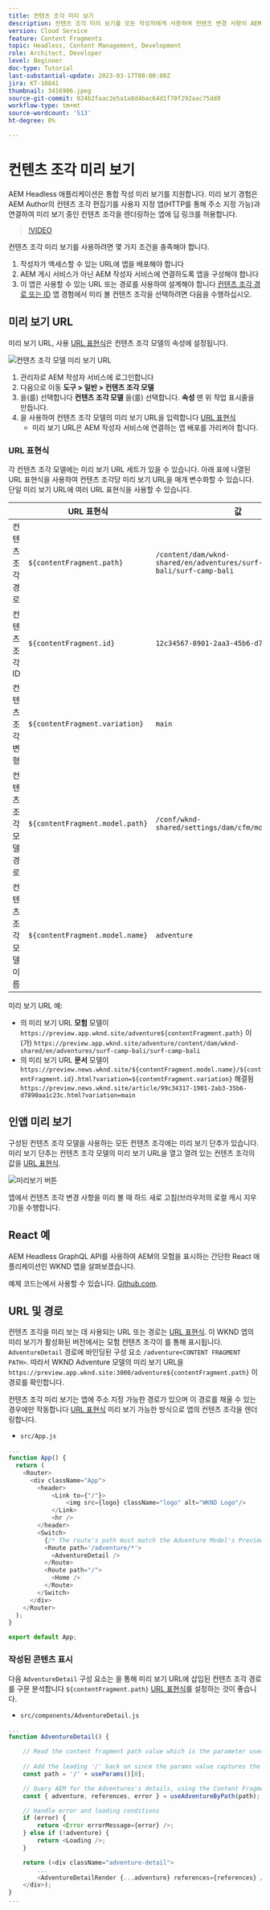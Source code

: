```yaml
---
title: 컨텐츠 조각 미리 보기
description: 컨텐츠 조각 미리 보기를 모든 작성자에게 사용하여 컨텐츠 변경 사항이 AEM Headless 경험에 미치는 영향을 신속하게 확인하는 방법을 알아봅니다.
version: Cloud Service
feature: Content Fragments
topic: Headless, Content Management, Development
role: Architect, Developer
level: Beginner
doc-type: Tutorial
last-substantial-update: 2023-03-17T00:00:00Z
jira: KT-10841
thumbnail: 3416906.jpeg
source-git-commit: 024b2faac2e5a1a8d4bac64d1f70f292aac75dd0
workflow-type: tm+mt
source-wordcount: '513'
ht-degree: 0%

---
```



# 컨텐츠 조각 미리 보기

AEM Headless 애플리케이션은 통합 작성 미리 보기를 지원합니다. 미리 보기 경험은 AEM Author의 컨텐츠 조각 편집기를 사용자 지정 앱(HTTP를 통해 주소 지정 가능)과 연결하여 미리 보기 중인 컨텐츠 조각을 렌더링하는 앱에 딥 링크를 허용합니다.

>[!VIDEO](https://video.tv.adobe.com/v/3416906/?quality=12&learn=on)

컨텐츠 조각 미리 보기를 사용하려면 몇 가지 조건을 충족해야 합니다.

1. 작성자가 액세스할 수 있는 URL에 앱을 배포해야 합니다
1. AEM 게시 서비스가 아닌 AEM 작성자 서비스에 연결하도록 앱을 구성해야 합니다
1. 이 앱은 사용할 수 있는 URL 또는 경로를 사용하여 설계해야 합니다 [컨텐츠 조각 경로 또는 ID](#url-expressions) 앱 경험에서 미리 볼 컨텐츠 조각을 선택하려면 다음을 수행하십시오.

## 미리 보기 URL

미리 보기 URL, 사용 [URL 표현식](#url-expressions)은 컨텐츠 조각 모델의 속성에 설정됩니다.

![컨텐츠 조각 모델 미리 보기 URL](./assets/preview/cf-model-preview-url.png)

1. 관리자로 AEM 작성자 서비스에 로그인합니다
1. 다음으로 이동 __도구 > 일반 > 컨텐츠 조각 모델__
1. 을(를) 선택합니다 __컨텐츠 조각 모델__ 을(를) 선택합니다. __속성__ 맨 위 작업 표시줄을 만듭니다.
1. 을 사용하여 컨텐츠 조각 모델의 미리 보기 URL을 입력합니다 [URL 표현식](#url-expressions)
   + 미리 보기 URL은 AEM 작성자 서비스에 연결하는 앱 배포를 가리켜야 합니다.

### URL 표현식

각 컨텐츠 조각 모델에는 미리 보기 URL 세트가 있을 수 있습니다. 아래 표에 나열된 URL 표현식을 사용하여 컨텐츠 조각당 미리 보기 URL을 매개 변수화할 수 있습니다. 단일 미리 보기 URL에 여러 URL 표현식을 사용할 수 있습니다.

|  | URL 표현식 | 값 |
| --------------------------------------- | ----------------------------------- | ----------- |
| 컨텐츠 조각 경로 | `${contentFragment.path}` | `/content/dam/wknd-shared/en/adventures/surf-camp-bali/surf-camp-bali` |
| 컨텐츠 조각 ID | `${contentFragment.id}` | `12c34567-8901-2aa3-45b6-d7890aa1c23c` |
| 컨텐츠 조각 변형 | `${contentFragment.variation}` | `main` |
| 컨텐츠 조각 모델 경로 | `${contentFragment.model.path}` | `/conf/wknd-shared/settings/dam/cfm/models/adventure` |
| 컨텐츠 조각 모델 이름 | `${contentFragment.model.name}` | `adventure` |

미리 보기 URL 예:

+ 의 미리 보기 URL __모험__ 모델이 `https://preview.app.wknd.site/adventure${contentFragment.path}` 이(가) `https://preview.app.wknd.site/adventure/content/dam/wknd-shared/en/adventures/surf-camp-bali/surf-camp-bali`
+ 의 미리 보기 URL __문서__ 모델이 `https://preview.news.wknd.site/${contentFragment.model.name}/${contentFragment.id}.html?variation=${contentFragment.variation}` 해결됨 `https://preview.news.wknd.site/article/99c34317-1901-2ab3-35b6-d7890aa1c23c.html?variation=main`

## 인앱 미리 보기

구성된 컨텐츠 조각 모델을 사용하는 모든 컨텐츠 조각에는 미리 보기 단추가 있습니다. 미리 보기 단추는 컨텐츠 조각 모델의 미리 보기 URL을 열고 열려 있는 컨텐츠 조각의 값을 [URL 표현식](#url-expressions).

![미리보기 버튼](./assets/preview/preview-button.png)

앱에서 컨텐츠 조각 변경 사항을 미리 볼 때 하드 새로 고침(브라우저의 로컬 캐시 지우기)을 수행합니다.

## React 예

AEM Headless GraphQL API를 사용하여 AEM의 모험을 표시하는 간단한 React 애플리케이션인 WKND 앱을 살펴보겠습니다.

예제 코드는에서 사용할 수 있습니다. [Github.com](https://github.com/adobe/aem-guides-wknd-graphql/tree/main/preview-tutorial).

## URL 및 경로

컨텐츠 조각을 미리 보는 데 사용되는 URL 또는 경로는 [URL 표현식](#url-expressions). 이 WKND 앱의 미리 보기가 활성화된 버전에서는 모험 컨텐츠 조각이 를 통해 표시됩니다. `AdventureDetail` 경로에 바인딩된 구성 요소 `/adventure<CONTENT FRAGMENT PATH>`. 따라서 WKND Adventure 모델의 미리 보기 URL을 `https://preview.app.wknd.site:3000/adventure${contentFragment.path}` 이 경로를 확인합니다.

컨텐츠 조각 미리 보기는 앱에 주소 지정 가능한 경로가 있으며 이 경로를 채울 수 있는 경우에만 작동합니다 [URL 표현식](#url-expressions) 미리 보기 가능한 방식으로 앱의 컨텐츠 조각을 렌더링합니다.

+ `src/App.js`

```javascript
...
function App() {
  return (
    <Router>
      <div className="App">
        <header>
            <Link to={"/"}>
                <img src={logo} className="logo" alt="WKND Logo"/>
            </Link>        
            <hr />
        </header>
        <Switch>
          {/* The route's path must match the Adventure Model's Preview URL expression. In React since the path has `/` you must use wildcards to match instead of the usual `:path` */}
          <Route path='/adventure/*'>
            <AdventureDetail />
          </Route>
          <Route path="/">
            <Home />
          </Route>
        </Switch>
      </div>
    </Router>
  );
}

export default App;
```

### 작성된 콘텐츠 표시

다음 `AdventureDetail` 구성 요소는 을 통해 미리 보기 URL에 삽입된 컨텐츠 조각 경로를 구문 분석합니다 `${contentFragment.path}` [URL 표현식](#url-expressions)를 설정하는 것이 좋습니다.

+ `src/components/AdventureDetail.js`

```javascript
...
function AdventureDetail() {

    // Read the content fragment path value which is the parameter used to query for the adventure's details
    
    // Add the leading '/' back on since the params value captures the `*` wildcard in `/adventure/*`, or everything after the first `/` in the Content Fragment path.
    const path = '/' + useParams()[0];

    // Query AEM for the Adventures's details, using the Content Fragment's `path`
    const { adventure, references, error } = useAdventureByPath(path);

    // Handle error and loading conditions
    if (error) {
        return <Error errorMessage={error} />;
    } else if (!adventure) {
        return <Loading />;
    }

    return (<div className="adventure-detail">
        ...
        <AdventureDetailRender {...adventure} references={references} />
    </div>);
}
...
```
